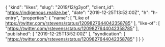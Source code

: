 {
  "kind": "likes",
  "slug": "2019/12/g3yof",
  "client_id": "https://indigenous.realize.be",
  "date": "2019-12-25T13:52:00Z",
  "h": "h-entry",
  "properties": {
    "name": [
      "Like of https://twitter.com/rstevens/status/1209827644042358785"
    ],
    "like-of": [
      "https://twitter.com/rstevens/status/1209827644042358785"
    ],
    "published": [
      "2019-12-25T13:52:00Z"
    ],
    "syndication": [
      "https://twitter.com/rstevens/status/1209827644042358785"
    ]
  }
}
